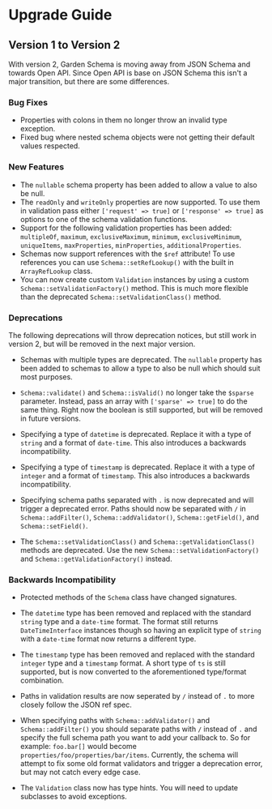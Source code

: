 # Upgrade Guide

## Version 1 to Version 2

With version 2, Garden Schema is moving away from JSON Schema and towards Open API. Since Open API is base on JSON Schema this isn't a major transition, but there are some differences.

### Bug Fixes

- Properties with colons in them no longer throw an invalid type exception.
- Fixed bug where nested schema objects were not getting their default values respected. 

### New Features

- The `nullable` schema property has been added to allow a value to also be null.
- The `readOnly` and `writeOnly` properties are now supported. To use them in validation pass either `['request' => true]` or `['response' => true]` as options to one of the schema validation functions.
- Support for the following validation properties has been added: `multipleOf`, `maximum`, `exclusiveMaximum`, `minimum`, `exclusiveMinimum`, `uniqueItems`, `maxProperties`, `minProperties`, `additionalProperties`.
- Schemas now support references with the `$ref` attribute! To use references you can use `Schema::setRefLookup()` with the built in `ArrayRefLookup` class.
- You can now create custom `Validation` instances by using a custom `Schema::setValidationFactory()` method. This is much more flexible than the deprecated `Schema::setValidationClass()` method.

### Deprecations

The following deprecations will throw deprecation notices, but still work in version 2, but will be removed in the next major version.

- Schemas with multiple types are deprecated. The `nullable` property has been added to schemas to allow a type to also be null which should suit most purposes.

- `Schema::validate()` and `Schema::isValid()` no longer take the `$sparse` parameter. Instead, pass an array with `['sparse' => true]` to do the same thing. Right now the boolean is still supported, but will be removed in future versions.

- Specifying a type of `datetime` is deprecated. Replace it with a type of `string` and a format of `date-time`. This also introduces a backwards incompatibility.

- Specifying a type of `timestamp` is deprecated. Replace it with a type of `integer` and a format of `timestamp`. This also introduces a backwards incompatibility. 

- Specifying schema paths separated with `.` is now deprecated and will trigger a deprecated error. Paths should now be separated with `/` in `Schema::addFilter()`, `Schema::addValidator()`, `Schema::getField()`, and `Schema::setField()`.

- The `Schema::setValidationClass()` and `Schema::getValidationClass()` methods are deprecated. Use the new `Schema::setValidationFactory()` and `Schema::getValidationFactory()` instead.

### Backwards Incompatibility

- Protected methods of the `Schema` class have changed signatures.

- The `datetime` type has been removed and replaced with the standard `string` type and a `date-time` format. The format still returns `DateTimeInterface` instances though so having an explicit type of `string` with a `date-time` format now returns a different type.

- The `timestamp` type has been removed and replaced with the standard `integer` type and a `timestamp` format. A short type of `ts` is still supported, but is now converted to the aforementioned type/format combination.

- Paths in validation results are now seperated by `/` instead of `.` to more closely follow the JSON ref spec.

- When specifying paths with `Schema::addValidator()` and `Schema::addFilter()` you should separate paths with `/` instead of `.` and specify the full schema path you want to add your callback to. So for example: `foo.bar[]` would become `properties/foo/properties/bar/items`. Currently, the schema will attempt to fix some old format validators and trigger a deprecation error, but may not catch every edge case.

- The `Validation` class now has type hints. You will need to update subclasses to avoid exceptions.
